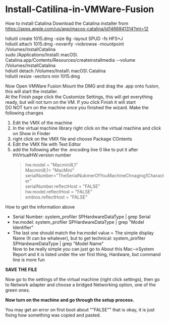 # Install-Catilina-in-VMWare-Fusion
How to install Catalina 
Download the Catalina installer from https://apps.apple.com/us/app/macos-catalina/id1466841314?mt=12
<p>
hdiutil create 1015.dmg -size 8g -layout SPUD -fs HFS+J<br />
hdiutil attach 1015.dmg -noverify -nobrowse -mountpoint /Volumes/InstallCatalina<br />
sudo /Applications/Install\ macOS\ Catalina.app/Contents/Resources/createinstallmedia --volume /Volumes/InstallCatalina<br />
hdiutil detach /Volumes/Install\ macOS\ Catalina<br />
hdiutil resize -sectors min 1015.dmg<br />
</p>
<p>
Now Open VMWare Fusion</ br>
Mount the DMG and drag the .app onto fusion, this will start the installer.<br>
At the Finish page click the Customize Settings, this will get everything ready, but will not turn on the VM. If you click Finish it will start</br>
DO NOT turn on the machine once you finished the wizard. Make the following changes</br>
<ol>
  <li>Edit the VMX of the machine</li>
  <li>In the virtual machine library right click on the virtual machine and click on Show in Finder</li>
  <li>right click on the VMX file and choose Package COntents</li>
  <li>Edit the VMX file with Text Editor</li>
  <li>add the following after the .encoding line (I like to put it after thVirtualHW.version number
    <blockquote>
      hw.model = "Macmini8,1"</br>
    Macmini8,1= "MacMini"</br>
    serialNumber="TheSerialNubmerOfYouMachineChnaging1Character"</br>
serialNumber.reflectHost = "FALSE"</br>
hw.model.reflectHost = "FALSE"</br>
smbios.reflectHost = "FALSE"</br>
    </blockquote>
  </li>
  </ol>
  How to get the information above
  <ul>
  <li>Serial Number: system_profiler SPHardwareDataType | grep Serial </li>
  <li>hw.model: system_profiler SPHardwareDataType | grep "Model Identifier"</li>
  <li>The last one should match the hw.model value = The simple display Name (It can be whatever), but to get technical: system_profiler SPHardwareDataType | grep "Model Name"
    </lI>Now to be really simple you can just go to About this Mac-->System Report and it is listed under the ver first thing, Hardware, but command line is more fun</li>
    </ul>
 <p>
  <B>SAVE THE FILE</B>
  </p><p>
  Now go to the settings of the virtual machine (right click settings), then go to Network adapter and choose a bridged Networking option, one of the green ones.
  </p>
  <B>Now turn on the machine and go through the setup process.</B>
  <p>You may get an error on first boot about ""FALSE"" that is okay, it is just fixing how something was copied and pasted.</p>
    
